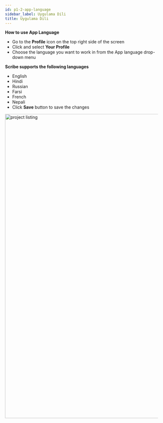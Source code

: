 ```yaml
---
id: p1-2-app-language
sidebar_label: Uygulama Dili
title: Uygulama Dili
---
```


**How to use App Language**

- Go to the **Profile** icon on the top right side of the screen
- Click and select  **Your Profile**
- Choose the language you want to work in from the App language drop-down menu

**Scribe supports the following languages**
  - English
  - Hindi
  - Russian
  - Farsi
  - French
  - Nepali
- Click **Save** button to save the changes

<img src="/assets/applanguage.png"  width="1000px" alt="project listing" />